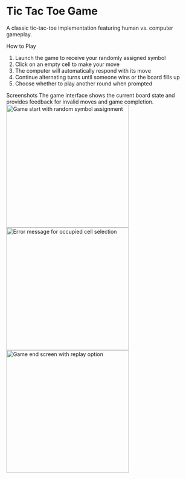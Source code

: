 # Tic Tac Toe Game

A classic tic-tac-toe implementation featuring human vs. computer gameplay.

How to Play
1. Launch the game to receive your randomly assigned symbol
2. Click on an empty cell to make your move
3. The computer will automatically respond with its move
4. Continue alternating turns until someone wins or the board fills up
5. Choose whether to play another round when prompted

Screenshots
The game interface shows the current board state and provides feedback for invalid moves and game completion.
<img width="324" alt="Game start with random symbol assignment" src="https://user-images.githubusercontent.com/63556283/208286917-a1d325ac-5375-4e5c-82da-d8c6dd835a49.png">
<img width="324" alt="Error message for occupied cell selection" src="https://user-images.githubusercontent.com/63556283/208286993-646631df-0864-4f07-bb38-81628e108801.png">
<img width="324" alt="Game end screen with replay option" src="https://user-images.githubusercontent.com/63556283/208287035-5c662de8-2c44-44ae-be02-6f51e50023f3.png">
